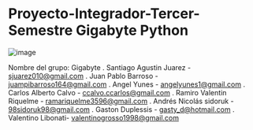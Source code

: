 # Proyecto-Integrador-Tercer-Semestre Gigabyte Python

![image](https://github.com/CodeSystem2022/proyectoIntegrador3semetreGigabyte/assets/89102749/95c73e6a-5f2b-4a37-abdf-d847f3d4c595)

Nombre del grupo: Gigabyte
. Santiago Agustin Juarez - sjuarez010@gmail.com
. Juan Pablo Barroso - juampibarroso164@gmail.com
. Angel Yunes - angelyunes1@gmail.com 
. Carlos Alberto Calvo - ccalvo.ccarlos@gmail.com
. Ramiro Valentin Riquelme - ramariquelme3596@gmail.com 
. Andrés Nicolás sidoruk - 98sidoruk98@gmail.com
. Gaston Duplessis - gasty_d@hotmail.com
. Valentino Libonati-
valentinogrosso1998@gmail.com
